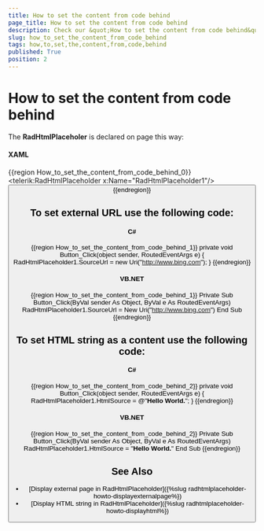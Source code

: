 ```yaml
---
title: How to set the content from code behind
page_title: How to set the content from code behind
description: Check our &quot;How to set the content from code behind&quot; documentation article for the RadHtmlPlaceholder {{ site.framework_name }} control.
slug: how_to_set_the_content_from_code_behind
tags: how,to,set,the,content,from,code,behind
published: True
position: 2
---
```


# How to set the content from code behind

The __RadHtmlPlaceholer__ is declared on page this way:	  

#### __XAML__
{{region How_to_set_the_content_from_code_behind_0}}
	<UserControl x:Class="RadHtmlPlaceholderDemo.Page"
	    xmlns="http://schemas.microsoft.com/winfx/2006/xaml/presentation"
	    xmlns:x="http://schemas.microsoft.com/winfx/2006/xaml"
	    xmlns:telerik="http://schemas.telerik.com/2008/xaml/presentation"
	    Width="700" Height="480"
	    >
	 <Grid x:Name="LayoutRoot" Background="White">
	  <Border BorderBrush="Black" BorderThickness="1">
	   <telerik:RadHtmlPlaceholder x:Name="RadHtmlPlaceholder1"/>
	   <Button Content="Set Content" Click="Button_Click" />
	  </Border>
	 </Grid>
	</UserControl>
{{endregion}}

## To set external URL use the following code:

#### __C#__
{{region How_to_set_the_content_from_code_behind_1}}
    private void Button_Click(object sender, RoutedEventArgs e)
    {
        RadHtmlPlaceholder1.SourceUrl = new Uri("http://www.bing.com");
    }
{{endregion}}

#### __VB.NET__
{{region How_to_set_the_content_from_code_behind_1}}
    Private Sub Button_Click(ByVal sender As Object, ByVal e As RoutedEventArgs)
        RadHtmlPlaceholder1.SourceUrl = New Uri("http://www.bing.com")
    End Sub
{{endregion}}

## To set HTML string as a content use the following code:

#### __C#__  
{{region How_to_set_the_content_from_code_behind_2}}
    private void Button_Click(object sender, RoutedEventArgs e)
    {
        RadHtmlPlaceholder1.HtmlSource = @"<b>Hello World.</b>";
    }
{{endregion}}

#### __VB.NET__  
{{region How_to_set_the_content_from_code_behind_2}}
    Private Sub Button_Click(ByVal sender As Object, ByVal e As RoutedEventArgs)
        RadHtmlPlaceholder1.HtmlSource = "<b>Hello World.</b>"
    End Sub
{{endregion}}

## See Also  
 * [Display external page in RadHtmlPlaceholder]({%slug radhtmlplaceholder-howto-displayexternalpage%})
 * [Display HTML string in RadHtmlPlaceholder]({%slug radhtmlplaceholder-howto-displayhtml%})